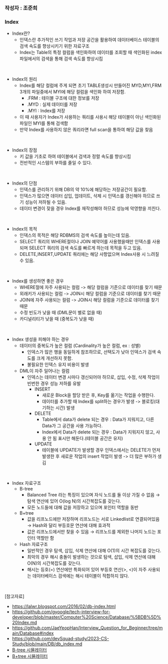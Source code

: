 ### 작성자 : 조준희

### Index
- Index란?
  - 인덱스란 추가적인 쓰기 작업과 저장 공간을 활용하여 데이터베이스 테이블의 검색 속도를 향상시키기 위한 자료구조
  - Index는 Table의 특정 컬럼을 색인화하여 데이터를 조회할 때 색인화된 index파일에서의 검색을 통해 검색 속도를 향상시킴

<br/>

- Index의 원리
  - Index를 해당 컬럼에 주게 되면 초기 TABLE생성시 만들어진 MYD,MYI,FRM 3개의 파일중에서 MYI에 해당 컬럼을 색인화 하여 저장함.
    - .FRM : 테이블 구조에 대한 정보를 저장
    - .MYD : 실제 데이터를 저장
    - .MYI : Index를 저장
  - 이 때 사용자가 Index가 사용하는 쿼리를 사용시 해당 테이블이 아닌 색인화된 파일인 MYI를 통해 검색함
  - 만약 Index를 사용하지 않은 쿼리라면 full scan을 통하여 해당 값을 찾음

<br/>

- Index의 장점
  - 키 값을 기초로 하여 테이블에서 검색과 정렬 속도를 향상시킴
  - 전반적인 시스템의 부하를 줄일 수 있다.

<br/>


- Index의 단점
  - 인덱스를 관리하기 위해 DB의 약 10%에 해당하는 저장공간이 필요함.
  - 인덱스가 많으면 데이터 삽입, 업데이트, 삭제 시 인덱스를 갱신해야 하므로 쓰기 성능이 저하될 수 있음.
  - 데이터 변경이 잦을 경우 Index를 재작성해야 하므로 성능에 악영향을 끼친다.


<br/>


- Index의 목적
  - 인덱스의 목적은 해당 RDBMS의 검색 속도를 높이는데 있음.
  - SELECT 쿼리의 WHERE절이나 JOIN 예약어를 사용했을때만 인덱스를 사용되며 SELECT 쿼리의 검색 속도를 빠르게 하는데 목적을 두고 있음.
  - DELETE,INSERT,UPDATE 쿼리에는 해당 사항없으며 Index사용 시 느려질 수 있음.

<br/>

- Index를 생성하면 좋은 경우
  - WHERE절에 자주 사용되는 컬럼 -> 해당 컬럼을 기준으로 데이터를 찾기 때문
  - 외래키가 사용되는 컬럼 -> JOIN시 해당 컬럼을 기준으로 데이터를 찾기 때문
  - JOIN에 자주 사용되는 컬럼 -> JOIN시 해당 컬럼을 기준으로 데이터를 찾기 때문
  - 수정 빈도가 낮을 때 (DML문이 별로 없을 때)
  - 카디널리티가 낮을 때 (중복도가 낮을 때)

<br/>

- Index 생성을 피해야 하는 경우
  - 데이터의 중복도가 높은 컬럼 (Cardinality가 높은 컬럼,  ex : 성별)
    - 인덱스가 많은 행을 동일하게 참조하므로, 선택도가 낮아 인덱스가 검색 속도를 크게 개선하지 못함.
    - 불필요한 인덱스 유지 비용이 발생
  - DML이 자주 일어나는 컬럼
    - 인덱스는 데이터 변경 시마다 갱신되어야 하므로, 삽입, 수정, 삭제 작업이 빈번한 경우 성능 저하를 유발
      - INSERT
        - 새로운 Block을 할당 받은 후, Key를 옮기는 작업을 수행한다.
        - 데이터를 추가할 때 Index를 split하는 경우가 발생 -> 블로킹(대기하는 시간) 발생
      - DELETE
        - Table에서 data가 delete 되는 경우 : Data가 지워지고, 다른 Data가 그 공간을 사용 가능하다.
        - Index에서 Data가 delete 되는 경우 : Data가 지워지지 않고, 사용 안 됨 표시만 해둔다.(테이블 공간은 유지)
      - UPDATE
        - 테이블에 UPDATE가 발생할 경우 인덱스에서는 DELETE가 먼저 발생한 후 새로운 작업의 insert 작업이 발생 -> 더 많은 부하가 생김

<br/>

- Index 자료구조
  - B-tree
    - Balanced Tree 라는 특징이 있으며 자식 노드를 둘 이상 가질 수 없음 → 탐색 연산에 있어 O(log N)의 시간복잡도를 갖는다.
    - 모든 노드들에 대해 값을 저장하고 있으며 포인터 역할을 동반
  - B+tree
    - 값을 리프노드에만 저장하며 리프노드는 서로 Linkedlist로 연결되어있음 → Hash와 달리 부등호문 연산에 대해 효과적
    - 값은 리프노드에서만 찾을 수 있음 → 리프노드를 제외한 나머지 노드는 포인터 역할만 함
  - Hash 자료구조
    - 일반적인 경우 탐색, 삽입, 삭제 연산에 대해 O(1)의 시간 복잡도를 갖는다.
    - 최악의 경우 해시 충돌이 발생하는 것으로 탐색, 삽입, 삭제 연산에 대해 O(N)의 시간복잡도를 갖는다.
    - 해시는 등호(=) 연산에만 특화되어 있어 부등호 연산(>, <)이 자주 사용되는 데이터베이스 검색에는 해시 테이블이 적합하지 않다.

<br/>

[참고자료]
- https://lalwr.blogspot.com/2016/02/db-index.html
- https://github.com/gyoogle/tech-interview-for-developer/blob/master/Computer%20Science/Database/%5BDB%5D%20Index.md
- https://github.com/JaeYeopHan/Interview_Question_for_Beginner/tree/main/Database#index
- https://github.com/devSquad-study/2023-CS-Study/blob/main/DB/db_index.md
- [B-tree 시뮬레이터](https://www.cs.usfca.edu/~galles/visualization/BTree.html)
- [B+tree 시뮬레이터](https://www.cs.usfca.edu/~galles/visualization/BPlusTree.html)

